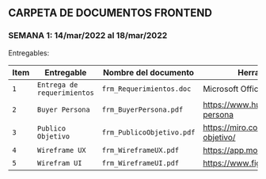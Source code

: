 ## CARPETA DE DOCUMENTOS FRONTEND ##


### SEMANA 1: 14/mar/2022 al 18/mar/2022 ###
Entregables:

Item | Entregable | Nombre del documento | Herramienta Usada | Liga Online 
-------- | -------- | -------- | -------- | --------
``1`` | ``Entrega de requerimientos`` | ``frm_Requerimientos.doc``|Microsoft Office Word|[Requerimientos](https://github.com/JuliaBecerraT/220214001-FrontEnd-LaunchX/blob/main/DO/frm_Requerimientos.pdf)
``2`` | ``Buyer Persona`` | ``frm_BuyerPersona.pdf``|https://www.hubspot.es/make-my-persona|[BuyPerson](https://github.com/JuliaBecerraT/220214001-FrontEnd-LaunchX/blob/main/DO/frm_BuyerPersona.pdf)
``3`` | ``Publico Objetivo`` | ``frm_PublicoObjetivo.pdf``|https://miro.com/es/plantillas/publico-objetivo/|[PublicoObjetivo](https://miro.com/app/board/uXjVOJ_Yiyg=/?invite_link_id=898128797608)
``4`` | ``Wireframe UX`` | ``frm_WireframeUX.pdf``|https://app.moqups.com/|[WireframeUX](https://app.moqups.com/jrSHUd0KNRe93wIFV3lxlBmSc7i1Krbg/view?ui=0)
``5`` | ``Wirefram UI`` | ``frm_WireframeUI.pdf``|https://www.figma.com/|
